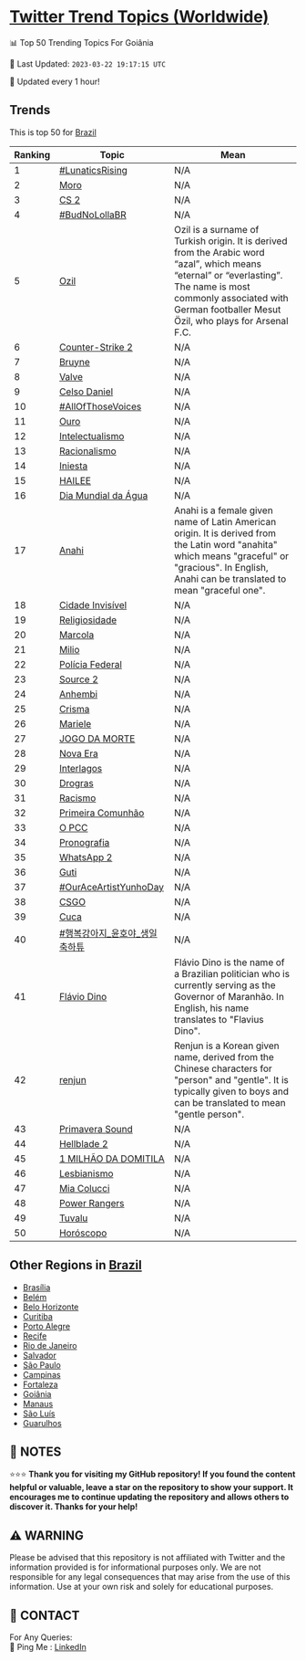 [Twitter Trend Topics (Worldwide)](https://github.com/ErcinDedeoglu/Twitter-Trend-Topics)
==========


📊 Top 50 Trending Topics For Goiânia

📆 Last Updated: `2023-03-22 19:17:15 UTC`

🔧 Updated every 1 hour!


## Trends

This is top 50 for [Brazil](</Brazil>)

| Ranking | Topic | Mean |
| ------- | ------------ | ------------ |
| 1 | [#LunaticsRising](http://twitter.com/search?q=%23LunaticsRising) | N/A |
| 2 | [Moro](http://twitter.com/search?q=Moro) | N/A |
| 3 | [CS 2](http://twitter.com/search?q=CS+2) | N/A |
| 4 | [#BudNoLollaBR](http://twitter.com/search?q=%23BudNoLollaBR) | N/A |
| 5 | [Ozil](http://twitter.com/search?q=Ozil) | Ozil is a surname of Turkish origin. It is derived from the Arabic word “azal”, which means “eternal” or “everlasting”. The name is most commonly associated with German footballer Mesut Özil, who plays for Arsenal F.C. |
| 6 | [Counter-Strike 2](http://twitter.com/search?q=Counter-Strike+2) | N/A |
| 7 | [Bruyne](http://twitter.com/search?q=Bruyne) | N/A |
| 8 | [Valve](http://twitter.com/search?q=Valve) | N/A |
| 9 | [Celso Daniel](http://twitter.com/search?q=Celso+Daniel) | N/A |
| 10 | [#AllOfThoseVoices](http://twitter.com/search?q=%23AllOfThoseVoices) | N/A |
| 11 | [Ouro](http://twitter.com/search?q=Ouro) | N/A |
| 12 | [Intelectualismo](http://twitter.com/search?q=Intelectualismo) | N/A |
| 13 | [Racionalismo](http://twitter.com/search?q=Racionalismo) | N/A |
| 14 | [Iniesta](http://twitter.com/search?q=Iniesta) | N/A |
| 15 | [HAILEE](http://twitter.com/search?q=HAILEE) | N/A |
| 16 | [Dia Mundial da Água](http://twitter.com/search?q=Dia+Mundial+da+%c3%81gua) | N/A |
| 17 | [Anahi](http://twitter.com/search?q=Anahi) | Anahi is a female given name of Latin American origin. It is derived from the Latin word "anahita" which means "graceful" or "gracious". In English, Anahi can be translated to mean "graceful one". |
| 18 | [Cidade Invisível](http://twitter.com/search?q=Cidade+Invis%c3%advel) | N/A |
| 19 | [Religiosidade](http://twitter.com/search?q=Religiosidade) | N/A |
| 20 | [Marcola](http://twitter.com/search?q=Marcola) | N/A |
| 21 | [Milio](http://twitter.com/search?q=Milio) | N/A |
| 22 | [Polícia Federal](http://twitter.com/search?q=Pol%c3%adcia+Federal) | N/A |
| 23 | [Source 2](http://twitter.com/search?q=Source+2) | N/A |
| 24 | [Anhembi](http://twitter.com/search?q=Anhembi) | N/A |
| 25 | [Crisma](http://twitter.com/search?q=Crisma) | N/A |
| 26 | [Mariele](http://twitter.com/search?q=Mariele) | N/A |
| 27 | [JOGO DA MORTE](http://twitter.com/search?q=JOGO+DA+MORTE) | N/A |
| 28 | [Nova Era](http://twitter.com/search?q=Nova+Era) | N/A |
| 29 | [Interlagos](http://twitter.com/search?q=Interlagos) | N/A |
| 30 | [Drogras](http://twitter.com/search?q=Drogras) | N/A |
| 31 | [Racismo](http://twitter.com/search?q=Racismo) | N/A |
| 32 | [Primeira Comunhão](http://twitter.com/search?q=Primeira+Comunh%c3%a3o) | N/A |
| 33 | [O PCC](http://twitter.com/search?q=O+PCC) | N/A |
| 34 | [Pronografia](http://twitter.com/search?q=Pronografia) | N/A |
| 35 | [WhatsApp 2](http://twitter.com/search?q=WhatsApp+2) | N/A |
| 36 | [Guti](http://twitter.com/search?q=Guti) | N/A |
| 37 | [#OurAceArtistYunhoDay](http://twitter.com/search?q=%23OurAceArtistYunhoDay) | N/A |
| 38 | [CSGO](http://twitter.com/search?q=CSGO) | N/A |
| 39 | [Cuca](http://twitter.com/search?q=Cuca) | N/A |
| 40 | [#행복강아지_윤호야_생일축하튜](http://twitter.com/search?q=%23%ed%96%89%eb%b3%b5%ea%b0%95%ec%95%84%ec%a7%80_%ec%9c%a4%ed%98%b8%ec%95%bc_%ec%83%9d%ec%9d%bc%ec%b6%95%ed%95%98%ed%8a%9c) | N/A |
| 41 | [Flávio Dino](http://twitter.com/search?q=Fl%c3%a1vio+Dino) | Flávio Dino is the name of a Brazilian politician who is currently serving as the Governor of Maranhão. In English, his name translates to "Flavius Dino". |
| 42 | [renjun](http://twitter.com/search?q=renjun) | Renjun is a Korean given name, derived from the Chinese characters for "person" and "gentle". It is typically given to boys and can be translated to mean "gentle person". |
| 43 | [Primavera Sound](http://twitter.com/search?q=Primavera+Sound) | N/A |
| 44 | [Hellblade 2](http://twitter.com/search?q=Hellblade+2) | N/A |
| 45 | [1 MILHÃO DA DOMITILA](http://twitter.com/search?q=1+MILH%c3%83O+DA+DOMITILA) | N/A |
| 46 | [Lesbianismo](http://twitter.com/search?q=Lesbianismo) | N/A |
| 47 | [Mia Colucci](http://twitter.com/search?q=Mia+Colucci) | N/A |
| 48 | [Power Rangers](http://twitter.com/search?q=Power+Rangers) | N/A |
| 49 | [Tuvalu](http://twitter.com/search?q=Tuvalu) | N/A |
| 50 | [Horóscopo](http://twitter.com/search?q=Hor%c3%b3scopo) | N/A |



## Other Regions in [Brazil](</Brazil>)

* [Brasília](</Brazil/Brasília.md>)
* [Belém](</Brazil/Belém.md>)
* [Belo Horizonte](</Brazil/Belo Horizonte.md>)
* [Curitiba](</Brazil/Curitiba.md>)
* [Porto Alegre](</Brazil/Porto Alegre.md>)
* [Recife](</Brazil/Recife.md>)
* [Rio de Janeiro](</Brazil/Rio de Janeiro.md>)
* [Salvador](</Brazil/Salvador.md>)
* [São Paulo](</Brazil/São Paulo.md>)
* [Campinas](</Brazil/Campinas.md>)
* [Fortaleza](</Brazil/Fortaleza.md>)
* [Goiânia](</Brazil/Goiânia.md>)
* [Manaus](</Brazil/Manaus.md>)
* [São Luís](</Brazil/São Luís.md>)
* [Guarulhos](</Brazil/Guarulhos.md>)



## 📝 NOTES

⭐⭐⭐ **Thank you for visiting my GitHub repository! If you found the content helpful or valuable, leave a star on the repository to show your support. It encourages me to continue updating the repository and allows others to discover it. Thanks for your help!**


## ⚠️ WARNING

Please be advised that this repository is not affiliated with Twitter and the information provided is for informational purposes only. We are not responsible for any legal consequences that may arise from the use of this information. Use at your own risk and solely for educational purposes.


## 📨 CONTACT

 For Any Queries:  
            🏓 Ping Me : [LinkedIn](https://www.linkedin.com/in/ercindedeoglu/)
